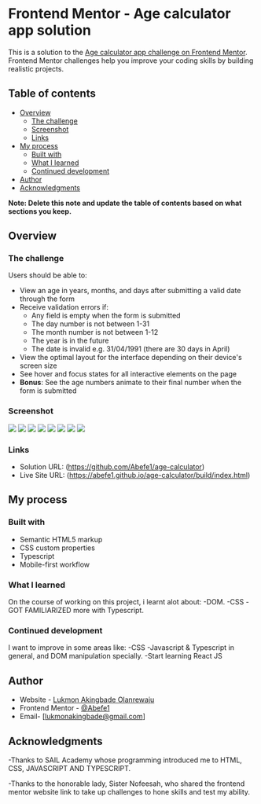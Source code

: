 # Frontend Mentor - Age calculator app solution

This is a solution to the [Age calculator app challenge on Frontend Mentor](https://www.frontendmentor.io/challenges/age-calculator-app-dF9DFFpj-Q). Frontend Mentor challenges help you improve your coding skills by building realistic projects. 

## Table of contents

- [Overview](#overview)
  - [The challenge](#the-challenge)
  - [Screenshot](#screenshot)
  - [Links](#links)
- [My process](#my-process)
  - [Built with](#built-with)
  - [What I learned](#what-i-learned)
  - [Continued development](#continued-development)
- [Author](#author)
- [Acknowledgments](#acknowledgments)

**Note: Delete this note and update the table of contents based on what sections you keep.**

## Overview

### The challenge

Users should be able to:

- View an age in years, months, and days after submitting a valid date through the form
- Receive validation errors if:
  - Any field is empty when the form is submitted
  - The day number is not between 1-31
  - The month number is not between 1-12
  - The year is in the future
  - The date is invalid e.g. 31/04/1991 (there are 30 days in April)
- View the optimal layout for the interface depending on their device's screen size
- See hover and focus states for all interactive elements on the page
- **Bonus**: See the age numbers animate to their final number when the form is submitted

### Screenshot

![](./design/Screenshot%202024-03-06%20185558.png)
![](./design/Screenshot%202024-03-06%20185644.png)
![](./design/February-error.png)
![](./design/February-error2.png)
![](./design/future1.png)
![](./design/future2.png)
![](./design/month-with-days-error.png)
![](./design/month-with-days-error2.png)
 

### Links

- Solution URL: (https://github.com/Abefe1/age-calculator)
- Live Site URL: (https://abefe1.github.io/age-calculator/build/index.html)

## My process

### Built with

- Semantic HTML5 markup
- CSS custom properties
- Typescript
- Mobile-first workflow
 
### What I learned

On the course of working on this project, i learnt alot about:
-DOM.
-CSS
-GOT FAMILIARIZED more with Typescript.

### Continued development

I want to improve in some areas like:
-CSS
-Javascript & Typescript in general, and DOM manipulation specially.
-Start learning React JS
 

## Author

- Website - [Lukmon Akingbade Olanrewaju](https://abefe1.github.io/ALO-portfolio/)
- Frontend Mentor - [@Abefe1](https://www.frontendmentor.io/profile/Abefe1)
- Email-  [lukmonakingbade@gmail.com]

  

## Acknowledgments

 -Thanks to SAIL Academy whose programming introduced me to HTML, CSS, JAVASCRIPT AND TYPESCRIPT.

 -Thanks to the honorable lady, Sister Nofeesah, who shared the frontend mentor website link to take up challenges to hone skills and test my ability.